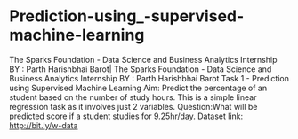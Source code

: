 # Prediction-using_-supervised-machine-learning
The Sparks Foundation - Data Science and Business Analytics Internship BY : Parth Harishbhai Barot|  The Sparks Foundation - Data Science and Business Analytics Internship BY : Parth Harishbhai Barot  Task 1 - Prediction using Supervised Machine Learning  Aim: Predict the percentage of an student based on the number of study hours. This is a simple linear regression task as it involves just 2 variables. Question:What will be predicted score if a student studies for 9.25hr/day. Dataset link: http://bit.ly/w-data
